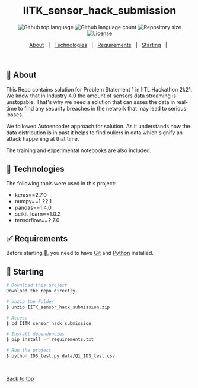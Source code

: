 <div align="center" id="top"> 
  <!-- <img src="./.github/app.gif" alt="IITK_sensor_hack_submission" /> -->

  &#xa0;

  <!-- <a href="https://IITK_sensor_hack_submission.netlify.app">Demo</a> -->
</div>

<h1 align="center">IITK_sensor_hack_submission</h1>

<p align="center">
  <img alt="Github top language" src="https://img.shields.io/github/languages/top/cnarte/IITK_sensor_hack_submission?color=56BEB8">

  <img alt="Github language count" src="https://img.shields.io/github/languages/count/cnarte/IITK_sensor_hack_submission?color=56BEB8">

  <img alt="Repository size" src="https://img.shields.io/github/repo-size/cnarte/IITK_sensor_hack_submission?color=56BEB8">

  <img alt="License" src="https://img.shields.io/github/license/cnarte/IITK_sensor_hack_submission?color=56BEB8">

  <!-- <img alt="Github issues" src="https://img.shields.io/github/issues/cnarte/IITK_sensor_hack_submission?color=56BEB8" /> -->

  <!-- <img alt="Github forks" src="https://img.shields.io/github/forks/cnarte/IITK_sensor_hack_submission?color=56BEB8" /> -->

  <!-- <img alt="Github stars" src="https://img.shields.io/github/stars/cnarte/IITK_sensor_hack_submission?color=56BEB8" /> -->
</p>

<!-- Status -->

<!-- <h4 align="center"> 
	🚧  IITK_sensor_hack_submission 🚀 Under construction...  🚧
</h4> 

<hr> -->

<p align="center">
  <a href="#dart-about">About</a> &#xa0; | &#xa0; 
  <!-- <a href="#sparkles-features">Features</a> &#xa0; | &#xa0; -->
  <a href="#rocket-technologies">Technologies</a> &#xa0; | &#xa0;
  <a href="#white_check_mark-requirements">Requirements</a> &#xa0; | &#xa0;
  <a href="#checkered_flag-starting">Starting</a> &#xa0; | &#xa0;
  <!-- <a href="#memo-license">License</a> &#xa0; | &#xa0; -->
  <!-- <a href="https://github.com/cnarte" target="_blank">Author</a> -->
</p>

<br>

## :dart: About ##

This Repo contains solution for Problem Statement 1 in IITL Hackathon 2k21. 
We know that in Industry 4.0 the amount of sensors data streaming is unstopable. That's why we need a solution that can asses the data in real-time to find any security breaches in the network that may lead to serious losses.

We followed Autoencoder approach for solution. As it understands how the data distribution is in past it helps to find ouliers in data which signify an attack happening at that time.

The training and experimental notebooks are also included.

## :rocket: Technologies ##

The following tools were used in this project:

- keras==2.7.0
- numpy==1.22.1
- pandas==1.4.0
- scikit_learn==1.0.2
- tensorflow==2.7.0


## :white_check_mark: Requirements ##

Before starting :checkered_flag:, you need to have [Git](https://git-scm.com) and [Python](https://www.python.org/) installed.

## :checkered_flag: Starting ##

```bash
# Download this project
Download the repo directly.

# Unzip the Folder
$ unzip IITK_sensor_hack_submission.zip

# Access
$ cd IITK_sensor_hack_submission

# Install dependencies
$ pip install -r requirements.txt

# Run the project
$ python IDS_test.py data/Q1_IDS_test.csv   

```




&#xa0;

<a href="#top">Back to top</a>

